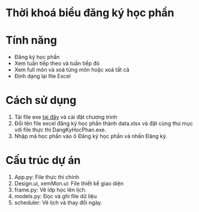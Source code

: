 # Thời khoá biểu đăng ký học phần
# Tính năng
- Đăng ký học phần
- Xem tuần tiếp theo và tuần tiếp đó
- Xem full môn và xoá từng môn hoặc xoá tất cả
- Định dạng lại file Excel
# Cách sử dụng
1. Tải file exe [tại đây](https://github.com/ellyx13/ThoiKhoaBieu/releases) và cài đặt chương trình
2. Đổi tên file excel đăng ký học phần thành data.xlsx và đặt cùng thư mục với file thực thi DangKyHocPhan.exe.
3. Nhập mã học phần vào ô Đăng ký học phần và nhấn Đăng ký.
# Cấu trúc dự án
1. App.py: File thực thi chính
2. Design.ui, xemMon.ui: File thiết kế giao diện 
3. frame.py: Vẽ lớp học lên lịch.
4. models.py: Đọc và ghi file dữ liệu
5. scheduler: Vẽ lịch và thay đổi ngày.

